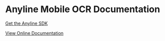 # Anyline Mobile OCR Documentation 

 <a href='https://anyline.io/anyline-sdk-modules/'>Get the Anyline SDK</a>

 <a href='https://anyline.github.io/mobile-ocr-documentation-anyline/'>View Online Documentation</a>
 
 
